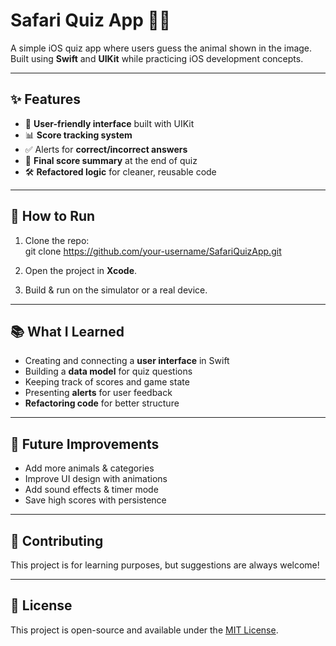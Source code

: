 # Safari Quiz App 🦁📱  

A simple iOS quiz app where users guess the animal shown in the image.  
Built using **Swift** and **UIKit** while practicing iOS development concepts.  

---

## ✨ Features  
- 🎨 **User-friendly interface** built with UIKit  
- 📊 **Score tracking system**  
- ✅ Alerts for **correct/incorrect answers**  
- 🏁 **Final score summary** at the end of quiz  
- 🛠️ **Refactored logic** for cleaner, reusable code  

---

## 🚀 How to Run  
1. Clone the repo:  
   git clone https://github.com/your-username/SafariQuizApp.git


2. Open the project in **Xcode**.

3. Build & run on the simulator or a real device.

---

## 📚 What I Learned

* Creating and connecting a **user interface** in Swift
* Building a **data model** for quiz questions
* Keeping track of scores and game state
* Presenting **alerts** for user feedback
* **Refactoring code** for better structure

---

## 🔮 Future Improvements

* Add more animals & categories
* Improve UI design with animations
* Add sound effects & timer mode
* Save high scores with persistence

---

## 🤝 Contributing

This project is for learning purposes, but suggestions are always welcome!

---

## 📄 License

This project is open-source and available under the [MIT License](LICENSE).

